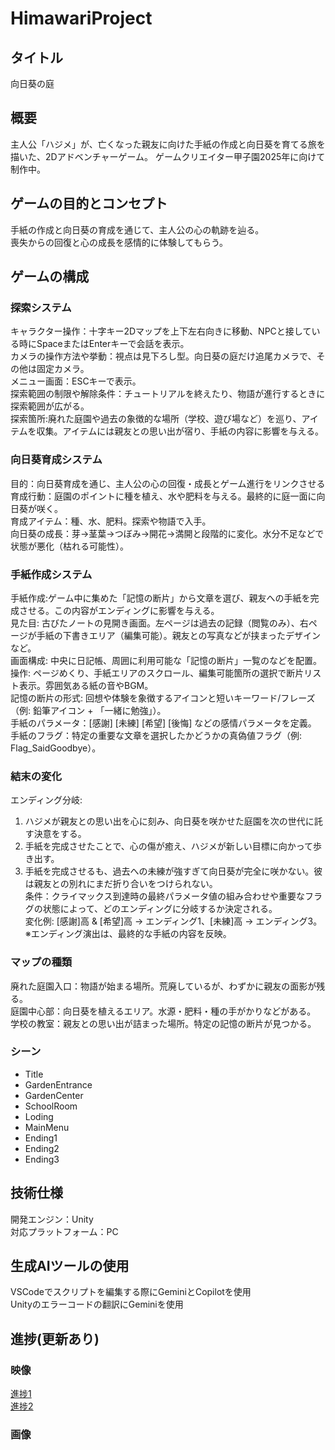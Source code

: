 # HimawariProject
## タイトル
向日葵の庭
## 概要
主人公「ハジメ」が、亡くなった親友に向けた手紙の作成と向日葵を育てる旅を描いた、2Dアドベンチャーゲーム。
ゲームクリエイター甲子園2025年に向けて制作中。

## ゲームの目的とコンセプト
手紙の作成と向日葵の育成を通じて、主人公の心の軌跡を辿る。<br>
喪失からの回復と心の成長を感情的に体験してもらう。

## ゲームの構成
### 探索システム
キャラクター操作：十字キー2Dマップを上下左右向きに移動、NPCと接している時にSpaceまたはEnterキーで会話を表示。<br>
カメラの操作方法や挙動：視点は見下ろし型。向日葵の庭だけ追尾カメラで、その他は固定カメラ。<br>
メニュー画面：ESCキーで表示。<br>
探索範囲の制限や解除条件：チュートリアルを終えたり、物語が進行するときに探索範囲が広がる。<br>
探索箇所:廃れた庭園や過去の象徴的な場所（学校、遊び場など）を巡り、アイテムを収集。アイテムには親友との思い出が宿り、手紙の内容に影響を与える。

### 向日葵育成システム
目的：向日葵育成を通じ、主人公の心の回復・成長とゲーム進行をリンクさせる<br>
育成行動：庭園のポイントに種を植え、水や肥料を与える。最終的に庭一面に向日葵が咲く。<br>
育成アイテム：種、水、肥料。探索や物語で入手。<br>
向日葵の成長：芽→茎葉→つぼみ→開花→満開と段階的に変化。水分不足などで状態が悪化（枯れる可能性）。<br>

### 手紙作成システム
手紙作成:ゲーム中に集めた「記憶の断片」から文章を選び、親友への手紙を完成させる。この内容がエンディングに影響を与える。<br>
見た目: 古びたノートの見開き画面。左ページは過去の記録（閲覧のみ）、右ページが手紙の下書きエリア（編集可能）。親友との写真などが挟まったデザインなど。<br>
画面構成: 中央に日記帳、周囲に利用可能な「記憶の断片」一覧のなどを配置。<br>
操作: ページめくり、手紙エリアのスクロール、編集可能箇所の選択で断片リスト表示。雰囲気ある紙の音やBGM。<br>
記憶の断片の形式: 回想や体験を象徴するアイコンと短いキーワード/フレーズ（例: 鉛筆アイコン + 「一緒に勉強」）。<br>
手紙のパラメータ：[感謝] [未練] [希望] [後悔] などの感情パラメータを定義。<br>
手紙のフラグ：特定の重要な文章を選択したかどうかの真偽値フラグ（例: Flag_SaidGoodbye）。

### 結末の変化
エンディング分岐:<br>
1. ハジメが親友との思い出を心に刻み、向日葵を咲かせた庭園を次の世代に託す決意をする。<br>
2. 手紙を完成させたことで、心の傷が癒え、ハジメが新しい目標に向かって歩き出す。<br>
3. 手紙を完成させるも、過去への未練が強すぎて向日葵が完全に咲かない。彼は親友との別れにまだ折り合いをつけられない。<br>
条件：クライマックス到達時の最終パラメータ値の組み合わせや重要なフラグの状態によって、どのエンディングに分岐するか決定される。<br>
変化例: [感謝]高 & [希望]高 → エンディング1、[未練]高 → エンディング3。<br>
※エンディング演出は、最終的な手紙の内容を反映。

### マップの種類
廃れた庭園入口：物語が始まる場所。荒廃しているが、わずかに親友の面影が残る。<br>
庭園中心部：向日葵を植えるエリア。水源・肥料・種の手がかりなどがある。<br>
学校の教室：親友との思い出が詰まった場所。特定の記憶の断片が見つかる。<br>

### シーン
* Title
* GardenEntrance
* GardenCenter
* SchoolRoom
* Loding
* MainMenu
* Ending1
* Ending2
* Ending3 

## 技術仕様
開発エンジン：Unity<br>
対応プラットフォーム：PC

## 生成AIツールの使用
VSCodeでスクリプトを編集する際にGeminiとCopilotを使用<br>
Unityのエラーコードの翻訳にGeminiを使用

## 進捗(更新あり)
### 映像
[進捗1](https://youtu.be/z3YvfI-cAcc)<br>
[進捗2](https://youtu.be/04Vqv0oGzrc)

### 画像
